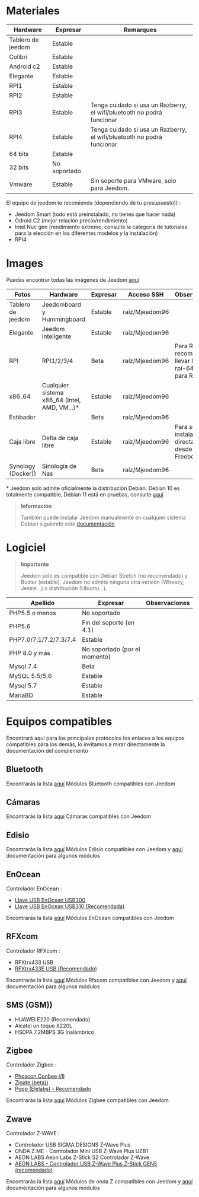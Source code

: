 # Materiales

Hardware | Expresar | Remarques
--- | --- | ---
Tablero de jeedom             | Estable                  |
Colibrí            | Estable                  |
Android c2               | Estable                  |                          
Elegante                   | Estable                  |                          
RPI1                    | Estable                  |                          
RPI2                    | Estable                  |                          
RPI3                    | Estable                  | Tenga cuidado si usa un Razberry, el wifi/bluetooth no podrá funcionar
RPI4                    | Estable                  | Tenga cuidado si usa un Razberry, el wifi/bluetooth no podrá funcionar
64 bits                 | Estable                  |                          
32 bits                 | No soportado            |                          
Vmware                  | Estable                  | Sin soporte para VMware, solo para Jeedom.

El equipo de jeedom te recomienda (dependiendo de tu presupuesto)) :

- Jeedom Smart (todo está preinstalado, no tienes que hacer nada)
- Odroid C2 (mejor relación precio/rendimiento)
- Intel Nuc gen (rendimiento extremo, consulte la categoría de tutoriales para la elección en los diferentes modelos y la instalación)
- RPI4

#  Images

Puedes encontrar todas las imágenes de Jeedom [aquí](https://images.jeedom.com/)

| Fotos         | Hardware       | Expresar           | Acceso SSH      | Observaciones      | Documentación      |
|----------------|----------------|----------------|----------------|----------------|---------------------|
| Tablero de jeedom    | Jeedomboard y Hummingboard | Estable         | raíz/Mjeedom96 |                | [Tablero de jeedom](https://doc.jeedom.com/es_ES/installation/mini) |
| Elegante          | Jeedom inteligente   | Estable           | raíz/Mjeedom96 |                | [Elegante](https://doc.jeedom.com/es_ES/installation/smart) |
| RPI            | RPI1/2/3/4     | Beta           | raíz/Mjeedom96 |  Para RPI es recomendable llevar la versión rpi-64 solo para RPI 4              | [RPI](https://doc.jeedom.com/es_ES/installation/rpi) |
| x86_64         | Cualquier sistema x86_64 (Intel, AMD, VM...)*               | Estable           | raíz/Mjeedom96 |                | [x86_64](https://doc.jeedom.com/es_ES/installation/vm) |
| Estibador         |                | Beta           | raíz/Mjeedom96 |                | [Estibador](https://doc.jeedom.com/es_ES/installation/docker) |
| Caja libre        | Delta de caja libre  | Estable         | raíz/Mjeedom96 | Para ser instalado directamente desde el Freebox               | [Caja libre](https://doc.jeedom.com/es_ES/installation/freeboxdelta) |
| Synology (Docker))| Sinología de Nas | Beta          | raíz/Mjeedom96  |                | [Synology](https://doc.jeedom.com/es_ES/installation/synology) |

\* Jeedom solo admite oficialmente la distribución Debian. Debian 10 es totalmente compatible, Debian 11 está en pruebas, consulte [aquí](https://doc.jeedom.com/es_ES/compatibility/debian11)

> **Información**
>
> También puede instalar Jeedom manualmente en cualquier sistema Debian siguiendo este [documentación](https://doc.jeedom.com/es_ES/installation/cli)

#  Logiciel

> **Importante**
>
> Jeedom solo es compatible con Debian Stretch (no recomendado) y Buster (estable). Jeedom no admite ninguna otra versión (Wheezy, Jessie...) o distribución (Ubuntu...).

| Apellido                     | Expresar                    | Observaciones                |
|-------------------------|-------------------------|--------------------------|
| PHP5.5 o menos        | No soportado            |                          |
| PHP5.6                 | Fin del soporte (en 4.1) |                          |
| PHP7.0/7.1/7.2/7.3/7.4 | Estable                  |                          |
| PHP 8.0 y más         | No soportado (por el momento)|                          |
| Mysql 7.4               | Beta                    |                          |
| MySQL 5.5/5.6           | Estable                  |                          |
| Mysql 5.7               | Estable                  |                          |
| MariaBD                 | Estable                  |                          |


# Equipos compatibles

Encontrará aquí para los principales protocolos los enlaces a los equipos compatibles para los demás, lo invitamos a mirar directamente la documentación del complemento


## Bluetooth

Encontrarás la lista [aquí](https://compatibility.jeedom.com/index.php?p=home&plugin=blea) Módulos Bluetooth compatibles con Jeedom

## Cámaras

Encontrarás la lista [aquí](https://compatibility.jeedom.com/index.php?v=d&p=home&search=&plugin=camera) Cámaras compatibles con Jeedom

## Edisio

Encontrarás la lista [aquí](https://doc.jeedom.com/es_ES/edisio/equipement.compatible) Módulos Edisio compatibles con Jeedom y [aquí](https://doc.jeedom.com/es_ES/edisio/) documentación para algunos módulos

## EnOcean

Controlador EnOcean :

-   [Llave USB EnOcean USB300](https://www.domadoo.fr/fr/interface-domotique/3206-enocean-controleur-usb-enocean-avec-connecteur-sma-3700527400280.html)
-   [Llave USB EnOcean USB310 (Recomendada)](https://www.domadoo.fr/fr/interface-domotique/2433-enocean-controleur-usb-enocean-3700527400273.html)

Encontrarás la lista [aquí](https://compatibility.jeedom.com/index.php?v=d&p=home&search=&plugin=openenocean) Módulos EnOcean compatibles con Jeedom 

## RFXcom

Controlador RFXcom :

-   RFXtrx433 USB
-   [RFXtrx433E USB (Recomendado)](https://www.domadoo.fr/fr/interface-domotique/4659-rfxcom-interface-radio-recepteuremetteur-xl-43392mhz-usb-chacon-somfy-rts-oregon-et-autres.html)

Encontrarás la lista [aquí](https://compatibility.jeedom.com/index.php?v=d&p=home&search=&plugin=rfxcom) Módulos Rfxcom compatibles con Jeedom y [aquí](https://doc.jeedom.com/es_ES/rfxcom/) documentación para algunos módulos

## SMS (GSM))

-   HUAWEI E220 (Recomendado)
-   Alcatel un toque X220L
-   HSDPA 7.2MBPS 3G Inalámbrico

## Zigbee

Controlador Zigbee :

- [Phoscon Conbee I/II](https://www.domadoo.fr/fr/interface-domotique/4974-phoscon-passerelle-universelle-zigbee-usb-conbee-ii-4260350821328.html)
- [Zigate (beta))](https://www.domadoo.fr/fr/interface-domotique/5734-lixee-dongle-usb-zigbee-zigate-v2-compatible-jeedom-eedomus-domoticz-3770014375094.html?search_query=zigate&results=106)
- [Popp (Elelabs) - Recomendado](https://www.domadoo.fr/fr/interface-domotique/5431-popp-dongle-usb-zigbee-zb-stick-chipset-efr32mg13-4251295701554.html)

Encontrarás la lista [aquí](https://compatibility.jeedom.com/index.php?v=d&p=home&search=&plugin=zigbee) Módulos Zigbee compatibles con Jeedom

## Zwave

Controlador Z-WAVE :

-   Controlador USB SIGMA DESIGNS Z-Wave Plus
-   ONDA Z.ME - Controlador Mini USB Z-Wave Plus UZB1
-   AEON LABS Aeon Labs Z-Stick S2 Controlador Z-Wave
-   [AEON LABS - Controlador USB Z-Wave Plus Z-Stick GEN5 (recomendado)](https://www.domadoo.fr/fr/interface-domotique/2917-aeotec-controleur-usb-z-wave-plus-z-stick-gen5-1220000012813.html?search_query=sigma&results=4)

Encontrarás la lista [aquí](https://compatibility.jeedom.com/index.php?v=d&p=home&search=&plugin=openzwave) Módulos de onda Z compatibles con Jeedom y [aquí](https://doc.jeedom.com/es_ES/zwave/) documentación para algunos módulos
